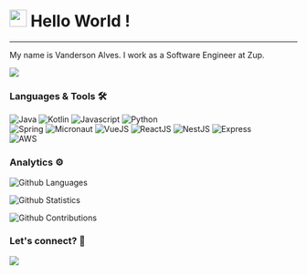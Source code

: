 




<h1><img src="https://emojis.slackmojis.com/emojis/images/1531849430/4246/blob-sunglasses.gif?1531849430" width="30"/> Hello World ! </h1> <hr>

My name is Vanderson Alves. I work as a Software Engineer at Zup.

![](http://estruyf-github.azurewebsites.net/api/VisitorHit?user=vanalvesdev&repo=vanalvesdev&countColorcountColor)

### Languages & Tools 🛠  
![Java](https://img.shields.io/badge/-Java-05122A?style=flat&color=green)&nbsp;![Kotlin](https://img.shields.io/badge/-Kotlin-05122A?style=flat&color=green)&nbsp;![Javascript](https://img.shields.io/badge/-Javascript-05122A?style=flat&color=green)&nbsp;![Python](https://img.shields.io/badge/-Python-05122A?style=flat&color=green)&nbsp;  
![Spring](https://img.shields.io/badge/-Spring-05122A?style=flat&color=orange)&nbsp;![Micronaut](https://img.shields.io/badge/-Micronaut-05122A?style=flat&color=orange)&nbsp;![VueJS](https://img.shields.io/badge/-VueJS-05122A?style=flat&color=orange)&nbsp;![ReactJS](https://img.shields.io/badge/-ReactJS-05122A?style=flat&color=orange)&nbsp;![NestJS](https://img.shields.io/badge/-NestJS-05122A?style=flat&color=orange)&nbsp;![Express](https://img.shields.io/badge/-Express-05122A?style=flat&color=orange)&nbsp;  
![AWS](https://img.shields.io/badge/-AWS-05122A?style=flat&color=blue)&nbsp;  


### Analytics ⚙️

![Github Languages](https://github-readme-stats.vercel.app/api/top-langs/?username=vanalvesdev&layout=compact&count_private=true)

![Github Statistics](https://github-readme-stats.vercel.app/api/?username=vanalvesdev&count_private=true&show_icons=true)

![Github Contributions](https://github-readme-streak-stats.herokuapp.com/?user=vanalvesdev&hide_border=true)

### Let's connect? 🤝

<p align="left">

<a href="https://www.linkedin.com/in/vaanalvesr"><img src="https://img.shields.io/badge/-LinkedIn-0077B5?style=flat&logo=Linkedin&logoColor=white"/></a>

</p>
